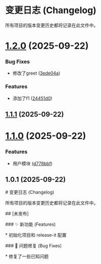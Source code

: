 # 变更日志 (Changelog)

所有项目的版本变更历史都将记录在此文件中。


# [1.2.0](https://github.com/shixiaozhia/all-demo/compare/v1.1.1...v1.2.0) (2025-09-22)


### Bug Fixes

* 修改了greet ([3ede04a](https://github.com/shixiaozhia/all-demo/commit/3ede04a3f406822515a1b1f4d9a7cd2d703d5fb5))


### Features

* 添加了f1 ([24451d0](https://github.com/shixiaozhia/all-demo/commit/24451d0b0d9664479e3860e11268168b04e85dc2))

## [1.1.1](https://github.com/shixiaozhia/all-demo/compare/v1.0.2...v1.1.1) (2025-09-22)

# [1.1.0](https://github.com/shixiaozhia/all-demo/compare/v1.0.1...v1.1.0) (2025-09-22)


### Features

* 用户模块 ([d778bbf](https://github.com/shixiaozhia/all-demo/commit/d778bbfb59eddc498bee2cfa043865be58a45771))

## 1.0.1 (2025-09-22)

\# 变更日志 (Changelog)



所有项目的版本变更历史都将记录在此文件中。



\## \[未发布]



\### ✨ 新功能 (Features)

\* 初始化项目和 release-it 配置



\### 🐛 问题修复 (Bug Fixes)

\* 修复了一些已知问题
